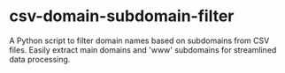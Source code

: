 # csv-domain-subdomain-filter
A Python script to filter domain names based on subdomains from CSV files. Easily extract main domains and 'www' subdomains for streamlined data processing. 
